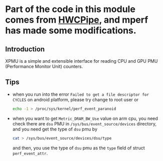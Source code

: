 # Part of the code in this module comes from [HWCPipe](https://github.com/ARM-software/HWCPipe), and mperf has made some modifications.

## Introduction

XPMU is a simple and extensible interface for reading CPU and GPU PMU (Performance Monitor Unit) counters.

## Tips
* when you run into the error `Failed to get a file descriptor for CYCLES` on android platform, please try change to root user or 
    ``` bash
    echo -1 > /proc/sys/kernel/perf_event_paranoid
    ```
* when you want to get `Metric_DRAM_BW_Use` value on arm cpu, you need check there are `dsu` PMU in `/sys/bus/event_source/devices` directory, and you need get the type of `dsu` pmu by
    ``` bash
    cat > /sys/bus/event_source/devices/dsu/type
    ```
    and then, you use the type of `dsu` pmu as the `type` field of struct `perf_event_attr`.

